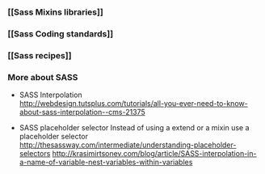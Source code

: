 ### [[Sass Mixins libraries]]
### [[Sass Coding standards]]
### [[Sass recipes]]

### More about SASS
* SASS Interpolation      
http://webdesign.tutsplus.com/tutorials/all-you-ever-need-to-know-about-sass-interpolation--cms-21375

* SASS placeholder selector
Instead of using a extend or a mixin use a placeholder selector     
http://thesassway.com/intermediate/understanding-placeholder-selectors
http://krasimirtsonev.com/blog/article/SASS-interpolation-in-a-name-of-variable-nest-variables-within-variables



